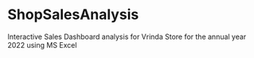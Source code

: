 # ShopSalesAnalysis
Interactive Sales Dashboard analysis for Vrinda Store for the annual year 2022 using MS Excel
